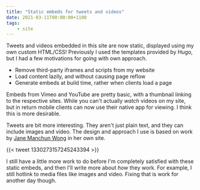 ```yaml
---
title: "Static embeds for tweets and videos"
date: 2021-03-11T00:00:00+1100
tags:
    - site
---
```


Tweets and videos embedded in this site are now static, displayed using my own custom HTML/CSS! Previously I used the templates provided by Hugo, but I had a few motivations for going with own approach.

-   Remove third-party iframes and scripts from my website
-   Load content lazily, and without causing page reflow
-   Generate embeds at build time, rather when clients load a page

Embeds from Vimeo and YouTube are pretty basic, with a thumbnail linking to the respective sites. While you can't actually _watch_ videos on my site, but in return mobile clients can now use their native app for viewing. I think this is more desirable.

Tweets are bit more interesting. They aren't just plain text, and they can include images and video. The design and approach I use is based on work by [Jane Manchun Wong](https://wongmjane.com/) in her own site.

{{< tweet 1330273157245243394 >}}

I still have a little more work to do before I'm completely satisfied with these static embeds, and then I'll write more about _how_ they work. For example, I still hotlink to media files like images and video. Fixing that is work for another day though.
